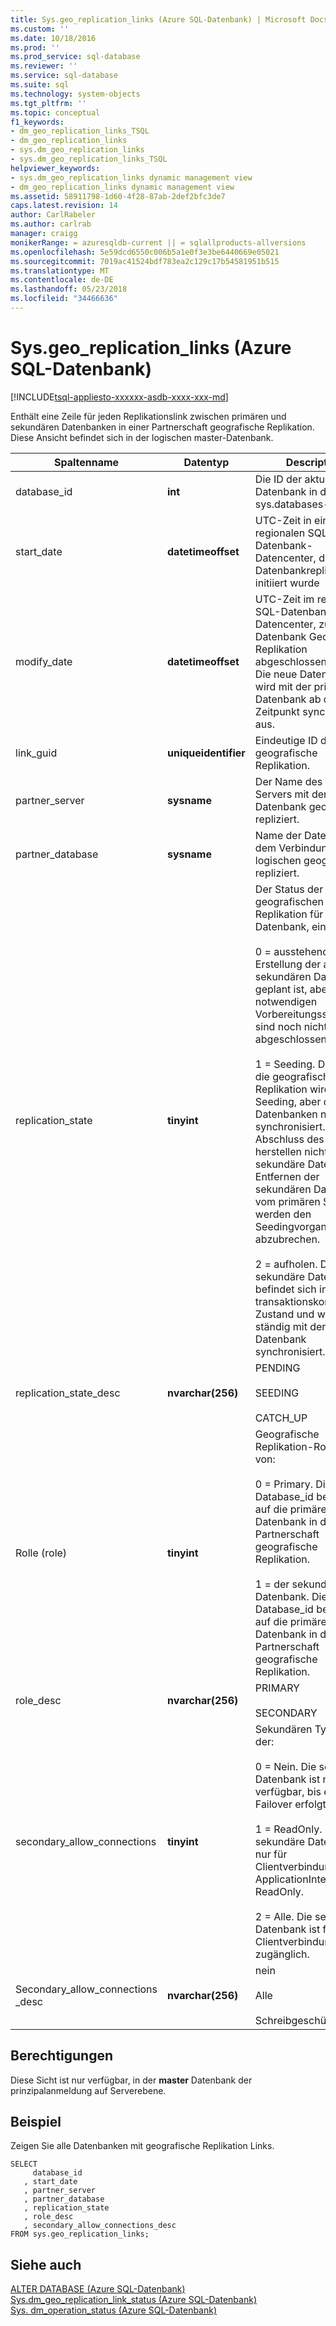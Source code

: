 ```yaml
---
title: Sys.geo_replication_links (Azure SQL-Datenbank) | Microsoft Docs
ms.custom: ''
ms.date: 10/18/2016
ms.prod: ''
ms.prod_service: sql-database
ms.reviewer: ''
ms.service: sql-database
ms.suite: sql
ms.technology: system-objects
ms.tgt_pltfrm: ''
ms.topic: conceptual
f1_keywords:
- dm_geo_replication_links_TSQL
- dm_geo_replication_links
- sys.dm_geo_replication_links
- sys.dm_geo_replication_links_TSQL
helpviewer_keywords:
- sys.dm_geo_replication_links dynamic management view
- dm_geo_replication_links dynamic management view
ms.assetid: 58911798-1d60-4f28-87ab-2def2bfc3de7
caps.latest.revision: 14
author: CarlRabeler
ms.author: carlrab
manager: craigg
monikerRange: = azuresqldb-current || = sqlallproducts-allversions
ms.openlocfilehash: 5e59dcd6550c006b5a1e0f3e3be6440669e05021
ms.sourcegitcommit: 7019ac41524bdf783ea2c129c17b54581951b515
ms.translationtype: MT
ms.contentlocale: de-DE
ms.lasthandoff: 05/23/2018
ms.locfileid: "34466636"
---
```

# <a name="sysgeoreplicationlinks-azure-sql-database"></a>Sys.geo_replication_links (Azure SQL-Datenbank)
[!INCLUDE[tsql-appliesto-xxxxxx-asdb-xxxx-xxx-md](../../includes/tsql-appliesto-xxxxxx-asdb-xxxx-xxx-md.md)]

  Enthält eine Zeile für jeden Replikationslink zwischen primären und sekundären Datenbanken in einer Partnerschaft geografische Replikation. Diese Ansicht befindet sich in der logischen master-Datenbank.  
  
|Spaltenname|Datentyp|Description|  
|-----------------|---------------|-----------------|  
|database_id|**int**|Die ID der aktuellen Datenbank in der sys.databases-Sicht.|  
|start_date|**datetimeoffset**|UTC-Zeit in einem regionalen SQL-Datenbank-Datencenter, die Datenbankreplikation initiiert wurde|  
|modify_date|**datetimeoffset**|UTC-Zeit im regionalen SQL-Datenbank-Datencenter, zu der die Datenbank Geo-Replikation abgeschlossen wurde. Die neue Datenbank wird mit der primären Datenbank ab diesem Zeitpunkt synchronisiert. aus.|  
|link_guid|**uniqueidentifier**|Eindeutige ID des Links geografische Replikation.|  
|partner_server|**sysname**|Der Name des logischen Servers mit der Datenbank geografisch repliziert.|  
|partner_database|**sysname**|Name der Datenbank auf dem Verbindungsserver logischen geografisch repliziert.|  
|replication_state|**tinyint**|Der Status der geografischen Replikation für diese Datenbank, eines:.<br /><br /> 0 = ausstehend. Erstellung der aktiven sekundären Datenbank geplant ist, aber die notwendigen Vorbereitungsschritte sind noch nicht abgeschlossen.<br /><br /> 1 = Seeding. Das Ziel für die geografische Replikation wird ein Seeding, aber die beiden Datenbanken noch nicht synchronisiert. Bis zum Abschluss des Seedings herstellen nicht Sie die sekundäre Datenbank. Entfernen der sekundären Datenbank vom primären Server werden den Seedingvorgang abzubrechen.<br /><br /> 2 = aufholen. Die sekundäre Datenbank befindet sich in einem transaktionskonsistenten Zustand und wird ständig mit der primären Datenbank synchronisiert.|  
|replication_state_desc|**nvarchar(256)**|PENDING<br /><br /> SEEDING<br /><br /> CATCH_UP|  
|Rolle (role)|**tinyint**|Geografische Replikation-Rolle, eine von:<br /><br /> 0 = Primary. Die Database_id bezieht sich auf die primäre Datenbank in der Partnerschaft geografische Replikation.<br /><br /> 1 = der sekundären Datenbank.  Die Database_id bezieht sich auf die primäre Datenbank in der Partnerschaft geografische Replikation.|  
|role_desc|**nvarchar(256)**|PRIMARY<br /><br /> SECONDARY|  
|secondary_allow_connections|**tinyint**|Sekundären Typs, einer der:<br /><br /> 0 = Nein. Die sekundäre Datenbank ist nicht verfügbar, bis ein Failover erfolgt.<br /><br /> 1 = ReadOnly. Die sekundäre Datenbank ist nur für Clientverbindungen mit ApplicationIntent = ReadOnly.<br /><br /> 2 = Alle. Die sekundäre Datenbank ist für jede Clientverbindung zugänglich.|  
|Secondary_allow_connections _desc|**nvarchar(256)**|nein<br /><br /> Alle<br /><br /> Schreibgeschützt|  
  
## <a name="permissions"></a>Berechtigungen  
 Diese Sicht ist nur verfügbar, in der **master** Datenbank der prinzipalanmeldung auf Serverebene.  
  
## <a name="example"></a>Beispiel  
 Zeigen Sie alle Datenbanken mit geografische Replikation Links.  
  
```  
SELECT   
     database_id  
   , start_date  
   , partner_server  
   , partner_database  
   , replication_state  
   , role_desc  
   , secondary_allow_connections_desc   
FROM sys.geo_replication_links;  
```  
  
## <a name="see-also"></a>Siehe auch  
 [ALTER DATABASE (Azure SQL-Datenbank)](../../t-sql/statements/alter-database-azure-sql-database.md)   
 [Sys.dm_geo_replication_link_status &#40;Azure SQL-Datenbank&#41;](../../relational-databases/system-dynamic-management-views/sys-dm-geo-replication-link-status-azure-sql-database.md)   
 [Sys. dm_operation_status &#40;Azure SQL-Datenbank&#41;](../../relational-databases/system-dynamic-management-views/sys-dm-operation-status-azure-sql-database.md)  
  
  
